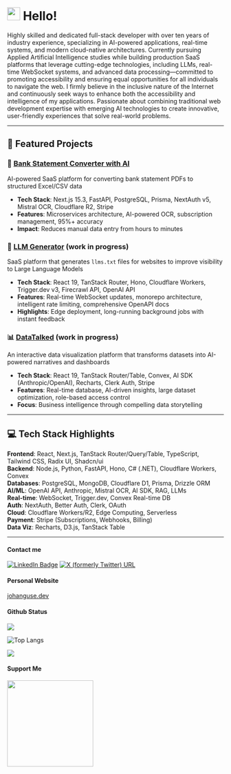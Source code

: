 <h1><img src="https://emojis.slackmojis.com/emojis/images/1588262851/8816/meow_bread_appear.gif?1588262851" width="30"/> Hello! </h1>

<p>Highly skilled and dedicated full-stack developer with over ten years of industry experience, specializing in AI-powered applications, real-time systems, and modern cloud-native architectures. Currently pursuing Applied Artificial Intelligence studies while building production SaaS platforms that leverage cutting-edge technologies, including LLMs, real-time WebSocket systems, and advanced data processing—committed to promoting accessibility and ensuring equal opportunities for all individuals to navigate the web. I firmly believe in the inclusive nature of the Internet and continuously seek ways to enhance both the accessibility and intelligence of my applications. Passionate about combining traditional web development expertise with emerging AI technologies to create innovative, user-friendly experiences that solve real-world problems.</p>

---

## 🚀 Featured Projects

### 🤖 [Bank Statement Converter with AI](https://bankstatementconverterwithai.com/)
AI-powered SaaS platform for converting bank statement PDFs to structured Excel/CSV data
- **Tech Stack**: Next.js 15.3, FastAPI, PostgreSQL, Prisma, NextAuth v5, Mistral OCR, Cloudflare R2, Stripe
- **Features**: Microservices architecture, AI-powered OCR, subscription management, 95%+ accuracy
- **Impact**: Reduces manual data entry from hours to minutes

### 🔗 [LLM Generator](https://llmgenerator.com/) (work in progress)
SaaS platform that generates `llms.txt` files for websites to improve visibility to Large Language Models
- **Tech Stack**: React 19, TanStack Router, Hono, Cloudflare Workers, Trigger.dev v3, Firecrawl API, OpenAI API
- **Features**: Real-time WebSocket updates, monorepo architecture, intelligent rate limiting, comprehensive OpenAPI docs
- **Highlights**: Edge deployment, long-running background jobs with instant feedback

### 📊 [DataTalked](https://datatalked.com/) (work in progress)
An interactive data visualization platform that transforms datasets into AI-powered narratives and dashboards
- **Tech Stack**: React 19, TanStack Router/Table, Convex, AI SDK (Anthropic/OpenAI), Recharts, Clerk Auth, Stripe
- **Features**: Real-time database, AI-driven insights, large dataset optimization, role-based access control
- **Focus**: Business intelligence through compelling data storytelling

---

## 💻 Tech Stack Highlights

**Frontend**: React, Next.js, TanStack Router/Query/Table, TypeScript, Tailwind CSS, Radix UI, Shadcn/ui  
**Backend**: Node.js, Python, FastAPI, Hono, C# (.NET), Cloudflare Workers, Convex  
**Databases**: PostgreSQL, MongoDB, Cloudflare D1, Prisma, Drizzle ORM  
**AI/ML**: OpenAI API, Anthropic, Mistral OCR, AI SDK, RAG, LLMs  
**Real-time**: WebSocket, Trigger.dev, Convex Real-time DB  
**Auth**: NextAuth, Better Auth, Clerk, OAuth  
**Cloud**: Cloudflare Workers/R2, Edge Computing, Serverless  
**Payment**: Stripe (Subscriptions, Webhooks, Billing)  
**Data Viz**: Recharts, D3.js, TanStack Table

---

<h4>Contact me</h4>

<p><a href="https://www.linkedin.com/in/johanguse/"><img src="https://img.shields.io/badge/-@johanguse-0077B5?style=flat-square&amp;labelColor=0077B5&amp;logo=LinkedIn&amp;link=https://www.linkedin.com/in/johanguse/" alt="LinkedIn Badge"></a>
  <a href="https://twitter.com/johanguse/"><img alt="X (formerly Twitter) URL" src="https://img.shields.io/twitter/url?url=https%3A%2F%2Ftwitter.com%2Fjohanguse%2F&style=flat-square&logo=twitter&label=My%20Twitter&link=https%3A%2F%2Ftwitter.com%2Fjohanguse%2F">
</a></p>


<h4>Personal Website</h4>
<a href="http://johanguse.dev/">johanguse.dev</a>

<h4>Github Status</h4>
<picture>
  <source
    srcset="https://github-readme-stats.vercel.app/api?username=johanguse&show_icons=true&theme=dark"
    media="(prefers-color-scheme: dark)"
  />
  <source
    srcset="https://github-readme-stats.vercel.app/api?username=johanguse&show_icons=true"
    media="(prefers-color-scheme: light), (prefers-color-scheme: no-preference)"
  />
  <img src="https://github-readme-stats.vercel.app/api?username=johanguse&show_icons=true" />
</picture>

![Top Langs](https://github-readme-stats.vercel.app/api/top-langs/?username=johanguse&layout=compact)

![](http://estruyf-github.azurewebsites.net/api/VisitorHit?user=johanguse&repo=johanguse&countColorcountColor)

<h4>Support Me</h4>
<a href="https://www.buymeacoffee.com/johanguse"><img src="https://cdn.buymeacoffee.com/buttons/v2/default-yellow.png" width="200" /></a>
